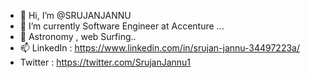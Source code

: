 - 👋 Hi, I’m @SRUJANJANNU
- 🌱 I’m currently Software Engineer at Accenture  ...
- 🌌 Astronomy , web Surfing..
- 📫 LinkedIn : https://www.linkedin.com/in/srujan-jannu-34497223a/
- Twitter : https://twitter.com/SrujanJannu1
<!---
SRUJANJANNU/SRUJANJANNU is a ✨ special ✨ repository because its `README.md` (this file) appears on your GitHub profile.
You can click the Preview link to take a look at your changes.
--->
